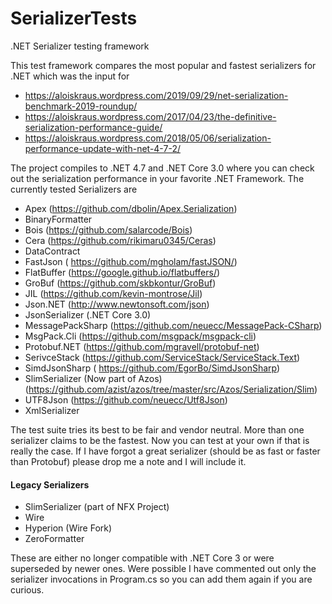 # SerializerTests
.NET Serializer testing framework

This test framework compares the most popular and fastest serializers for .NET which was the input for 
- https://aloiskraus.wordpress.com/2019/09/29/net-serialization-benchmark-2019-roundup/
- https://aloiskraus.wordpress.com/2017/04/23/the-definitive-serialization-performance-guide/
- https://aloiskraus.wordpress.com/2018/05/06/serialization-performance-update-with-net-4-7-2/


The project compiles to .NET 4.7 and .NET Core 3.0 where you can check out the serialization performance in your favorite .NET Framework. 
The currently tested Serializers are
- Apex (https://github.com/dbolin/Apex.Serialization)
- BinaryFormatter
- Bois (https://github.com/salarcode/Bois)
- Cera (https://github.com/rikimaru0345/Ceras)
- DataContract
- FastJson ( https://github.com/mgholam/fastJSON/)
- FlatBuffer (https://google.github.io/flatbuffers/)
- GroBuf (https://github.com/skbkontur/GroBuf)
- JIL (https://github.com/kevin-montrose/Jil)
- Json.NET (http://www.newtonsoft.com/json)
- JsonSerializer (.NET Core 3.0)
- MessagePackSharp (https://github.com/neuecc/MessagePack-CSharp)
- MsgPack.Cli (https://github.com/msgpack/msgpack-cli)
- Protobuf.NET (https://github.com/mgravell/protobuf-net)
- SerivceStack (https://github.com/ServiceStack/ServiceStack.Text)
- SimdJsonSharp ( https://github.com/EgorBo/SimdJsonSharp)
- SlimSerializer (Now part of Azos) (https://github.com/azist/azos/tree/master/src/Azos/Serialization/Slim)
- UTF8Json (https://github.com/neuecc/Utf8Json)
- XmlSerializer


The test suite tries its best to be fair and vendor neutral. More than one serializer claims to be the fastest. 
Now you can test at your own if that is really the case. If I have forgot a great serializer (should be as fast or faster than Protobuf) 
please drop me a note and I will include it. 

#### Legacy Serializers
- SlimSerializer (part of NFX Project)
- Wire
- Hyperion (Wire Fork)
- ZeroFormatter

These are either no longer compatible with .NET Core 3 or were superseded by newer ones. Were possible
I have commented out only the serializer invocations in Program.cs so you can add them again if you are curious. 
